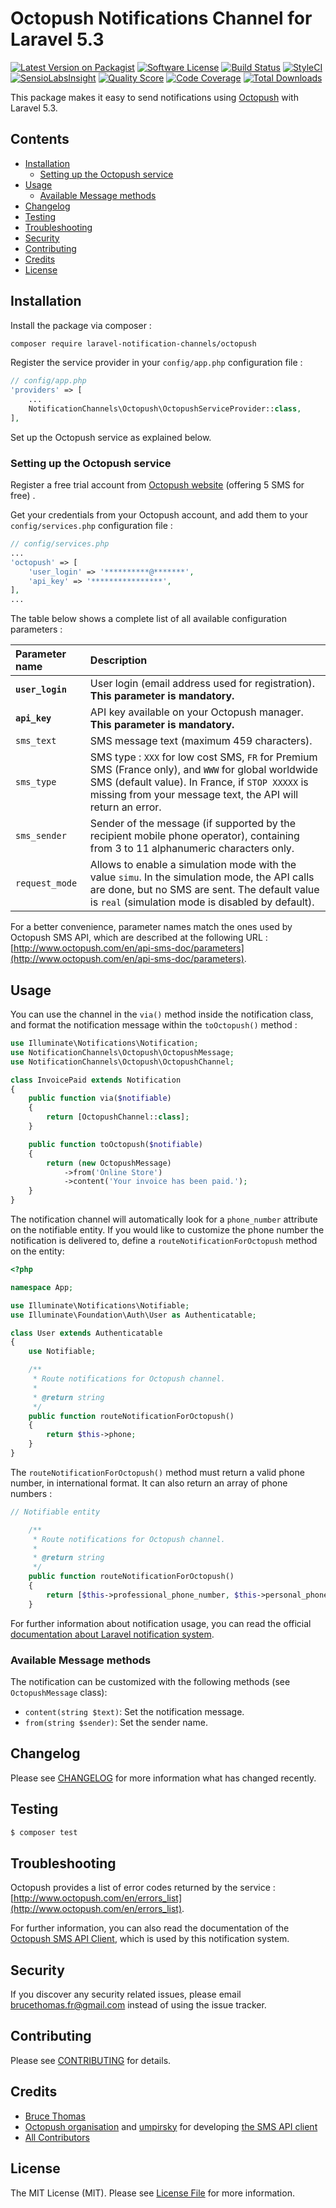 
# Octopush Notifications Channel for Laravel 5.3

[![Latest Version on Packagist](https://img.shields.io/packagist/v/laravel-notification-channels/octopush.svg?style=flat-square)](https://packagist.org/packages/laravel-notification-channels/octopush)
[![Software License](https://img.shields.io/badge/license-MIT-brightgreen.svg?style=flat-square)](LICENSE.md)
[![Build Status](https://img.shields.io/travis/laravel-notification-channels/octopush/master.svg?style=flat-square)](https://travis-ci.org/laravel-notification-channels/octopush)
[![StyleCI](https://styleci.io/repos/:style_ci_id/shield)](https://styleci.io/repos/:style_ci_id)
[![SensioLabsInsight](https://img.shields.io/sensiolabs/i/:sensio_labs_id.svg?style=flat-square)](https://insight.sensiolabs.com/projects/:sensio_labs_id)
[![Quality Score](https://img.shields.io/scrutinizer/g/laravel-notification-channels/octopush.svg?style=flat-square)](https://scrutinizer-ci.com/g/laravel-notification-channels/octopush)
[![Code Coverage](https://img.shields.io/scrutinizer/coverage/g/laravel-notification-channels/octopush/master.svg?style=flat-square)](https://scrutinizer-ci.com/g/laravel-notification-channels/octopush/?branch=master)
[![Total Downloads](https://img.shields.io/packagist/dt/laravel-notification-channels/octopush.svg?style=flat-square)](https://packagist.org/packages/laravel-notification-channels/octopush)

This package makes it easy to send notifications using [Octopush](http://www.octopush.com/en/home) with Laravel 5.3.

## Contents

- [Installation](#installation)
	- [Setting up the Octopush service](#setting-up-the-octopush-service)
- [Usage](#usage)
	- [Available Message methods](#available-message-methods)
- [Changelog](#changelog)
- [Testing](#testing)
- [Troubleshooting](#troubleshooting)
- [Security](#security)
- [Contributing](#contributing)
- [Credits](#credits)
- [License](#license)


## Installation

Install the package via composer :

```bash
composer require laravel-notification-channels/octopush
```

Register the service provider in your `config/app.php` configuration file :

```php
// config/app.php
'providers' => [
    ...
    NotificationChannels\Octopush\OctopushServiceProvider::class,
],
```

Set up the Octopush service as explained below.

### Setting up the Octopush service

Register a free trial account from [Octopush website](http://www.octopush.com/en/registration) (offering 5 SMS for free) .

Get your credentials from your Octopush account, and add them to your `config/services.php` configuration file :

```php
// config/services.php
...
'octopush' => [
    'user_login' => '**********@*******',
    'api_key' => '****************',
],
...
```
The table below shows a complete list of all available configuration parameters :

Parameter name | Description
:--------------|:-----------
**`user_login`** | User login (email address used for registration). **This parameter is mandatory.**
**`api_key`** | API key available on your Octopush manager. **This parameter is mandatory.**
`sms_text` | SMS message text (maximum 459 characters).
`sms_type` | SMS type : `XXX` for low cost SMS, `FR` for Premium SMS (France only), and `WWW` for  global worldwide SMS (default value). In France, if `STOP XXXXX` is missing from your message text, the API will return an error.
`sms_sender` | Sender of the message (if supported by the recipient mobile phone operator), containing from 3 to 11 alphanumeric characters only.
`request_mode` | Allows to enable a simulation mode with the value `simu`. In the simulation mode, the API calls are done, but no SMS are sent. The default value is `real` (simulation mode is disabled by default).

For a better convenience, parameter names match the ones used by Octopush SMS API, which are described at the following URL :
[http://www.octopush.com/en/api-sms-doc/parameters](http://www.octopush.com/en/api-sms-doc/parameters).

## Usage

You can use the channel in the `via()` method inside the notification class, and format the notification message within the `toOctopush()` method :

```php
use Illuminate\Notifications\Notification;
use NotificationChannels\Octopush\OctopushMessage;
use NotificationChannels\Octopush\OctopushChannel;

class InvoicePaid extends Notification
{
    public function via($notifiable)
    {
        return [OctopushChannel::class];
    }

    public function toOctopush($notifiable)
    {
        return (new OctopushMessage)
            ->from('Online Store')
            ->content('Your invoice has been paid.');
    }
}
```

The notification channel will automatically look for a `phone_number` attribute on the notifiable entity. If you would like to customize the phone number the notification is delivered to, define a `routeNotificationForOctopush` method on the entity:

```php
<?php

namespace App;

use Illuminate\Notifications\Notifiable;
use Illuminate\Foundation\Auth\User as Authenticatable;

class User extends Authenticatable
{
    use Notifiable;

    /**
     * Route notifications for Octopush channel.
     *
     * @return string
     */
    public function routeNotificationForOctopush()
    {
        return $this->phone;
    }
}
```

The `routeNotificationForOctopush()` method must return a valid phone number, in international format. It can also return an array of phone numbers :

```php
// Notifiable entity

    /**
     * Route notifications for Octopush channel.
     *
     * @return string
     */
    public function routeNotificationForOctopush()
    {
        return [$this->professional_phone_number, $this->personal_phone_number];
    }
```

For further information about notification usage, you can read the official [documentation about Laravel notification system](https://laravel.com/docs/master/notifications).

### Available Message methods

The notification can be customized with the following methods (see `OctopushMessage` class):

- `content(string $text)`: Set the notification message.
- `from(string $sender)`: Set the sender name.

## Changelog

Please see [CHANGELOG](CHANGELOG.md) for more information what has changed recently.

## Testing

``` bash
$ composer test
```

## Troubleshooting

Octopush provides a list of error codes returned by the service : [http://www.octopush.com/en/errors_list](http://www.octopush.com/en/errors_list).

For further information, you can also read the documentation of the [Octopush SMS API Client](https://github.com/octopush/sms-api-php), which is used by this notification system.

## Security

If you discover any security related issues, please email brucethomas.fr@gmail.com instead of using the issue tracker.

## Contributing

Please see [CONTRIBUTING](CONTRIBUTING.md) for details.

## Credits

- [Bruce Thomas](https://github.com/bruce-thomas)
- [Octopush organisation](https://github.com/octopush) and [umpirsky](https://github.com/umpirsky) for developing [the SMS API client](https://github.com/octopush/sms-api-php)
- [All Contributors](../../contributors)

## License

The MIT License (MIT). Please see [License File](LICENSE.md) for more information.
